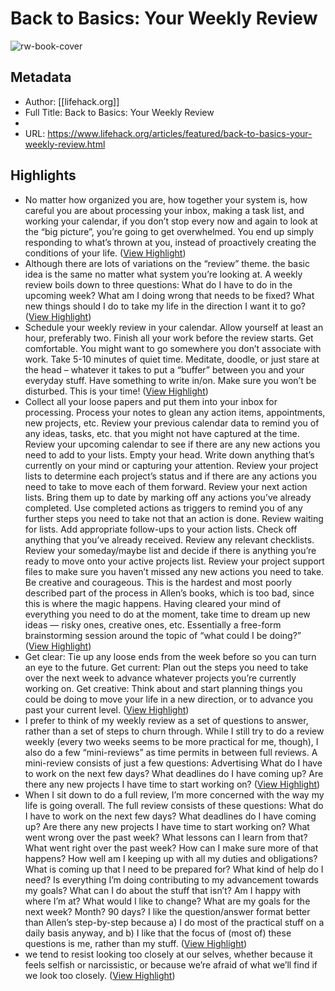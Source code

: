 # Back to Basics: Your Weekly Review

![rw-book-cover](https://readwise-assets.s3.amazonaws.com/static/images/article4.6bc1851654a0.png)

## Metadata
- Author: [[lifehack.org]]
- Full Title: Back to Basics: Your Weekly Review
- 
- URL: https://www.lifehack.org/articles/featured/back-to-basics-your-weekly-review.html

## Highlights
- No matter how organized you are, how together your system is, how careful you are about processing your inbox, making a task list, and working your calendar, if you don’t stop every now and again to look at the “big picture”, you’re going to get overwhelmed. You end up simply responding to what’s thrown at you, instead of proactively creating the conditions of your life. ([View Highlight](https://instapaper.com/read/1380884439/15275954))
- Although there are lots of variations on the “review” theme. the basic idea is the same no matter what system you’re looking at. A weekly review boils down to three questions:
  What do I have to do in the upcoming week?
  What am I doing wrong that needs to be fixed?
  What new things should I do to take my life in the direction I want it to go? ([View Highlight](https://instapaper.com/read/1380884439/15275955))
- Schedule your weekly review in your calendar. Allow yourself at least an hour, preferably two.
  Finish all your work before the review starts.
  Get comfortable. You might want to go somewhere you don’t associate with work.
  Take 5-10 minutes of quiet time. Meditate, doodle, or just stare at the head – whatever it takes to put a “buffer” between you and your everyday stuff.
  Have something to write in/on.
  Make sure you won’t be disturbed. This is your time! ([View Highlight](https://instapaper.com/read/1380884439/15275956))
- Collect all your loose papers and put them into your inbox for processing.
  Process your notes to glean any action items, appointments, new projects, etc.
  Review your previous calendar data to remind you of any ideas, tasks, etc. that you might not have captured at the time.
  Review your upcoming calendar to see if there are any new actions you need to add to your lists.
  Empty your head. Write down anything that’s currently on your mind or capturing your attention.
  Review your project lists to determine each project’s status and if there are any actions you need to take to move each of them forward.
  Review your next action lists. Bring them up to date by marking off any actions you’ve already completed. Use completed actions as triggers to remind you of any further steps you need to take not that an action is done.
  Review waiting for lists. Add appropriate follow-ups to your action lists. Check off anything that you’ve already received.
  Review any relevant checklists.
  Review your someday/maybe list and decide if there is anything you’re ready to move onto your active projects list.
  Review your project support files to make sure you haven’t missed any new actions you need to take.
  Be creative and courageous. This is the hardest and most poorly described part of the process in Allen’s books, which is too bad, since this is where the magic happens. Having cleared your mind of everything you need to do at the moment, take time to dream up new ideas — risky ones, creative ones, etc. Essentially a free-form brainstorming session around the topic of “what could I be doing?” ([View Highlight](https://instapaper.com/read/1380884439/15275964))
- Get clear: Tie up any loose ends from the week before so you can turn an eye to the future.
  Get current: Plan out the steps you need to take over the next week to advance whatever projects you’re currently working on.
  Get creative: Think about and start planning things you could be doing to move your life in a new direction, or to advance you past your current level. ([View Highlight](https://instapaper.com/read/1380884439/15275992))
- I prefer to think of my weekly review as a set of questions to answer, rather than a set of steps to churn through. While I still try to do a review weekly (every two weeks seems to be more practical for me, though), I also do a few “mini-reviews” as time permits in between full reviews.
  A mini-review consists of just a few questions:
  Advertising
  What do I have to work on the next few days?
  What deadlines do I have coming up?
  Are there any new projects I have time to start working on? ([View Highlight](https://instapaper.com/read/1380884439/15275994))
- When I sit down to do a full review, I’m more concerned with the way my life is going overall. The full review consists of these questions:
  What do I have to work on the next few days?
  What deadlines do I have coming up?
  Are there any new projects I have time to start working on?
  What went wrong over the past week? What lessons can I learn from that?
  What went right over the past week? How can I make sure more of that happens?
  How well am I keeping up with all my duties and obligations?
  What is coming up that I need to be prepared for?
  What kind of help do I need?
  Is everything I’m doing contributing to my advancement towards my goals? What can I do about the stuff that isn’t?
  Am I happy with where I’m at? What would I like to change?
  What are my goals for the next week? Month? 90 days?
  I like the question/answer format better than Allen’s step-by-step because a) I do most of the practical stuff on a daily basis anyway, and b) I like that the focus of (most of) these questions is me, rather than my stuff. ([View Highlight](https://instapaper.com/read/1380884439/15276008))
- we tend to resist looking too closely at our selves, whether because it feels selfish or narcissistic, or because we’re afraid of what we’ll find if we look too closely. ([View Highlight](https://instapaper.com/read/1380884439/15276010))
